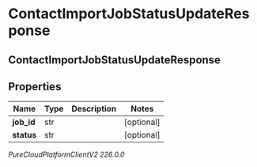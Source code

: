 # ContactImportJobStatusUpdateResponse

## ContactImportJobStatusUpdateResponse

## Properties

|Name | Type | Description | Notes|
|------------ | ------------- | ------------- | -------------|
| **job_id** | str |  | [optional] |
| **status** | str |  | [optional] |



_PureCloudPlatformClientV2 226.0.0_
